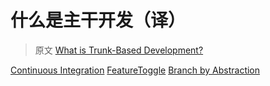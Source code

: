 # 什么是主干开发（译）
> 原文 [What is Trunk-Based Development?](https://paulhammant.com/2013/04/05/what-is-trunk-based-development/)

[Continuous Integration](https://www.martinfowler.com/articles/continuousIntegration.html)
[FeatureToggle](https://martinfowler.com/bliki/FeatureToggle.html)
[Branch by Abstraction](https://continuousdelivery.com/2011/05/make-large-scale-changes-incrementally-with-branch-by-abstraction/)